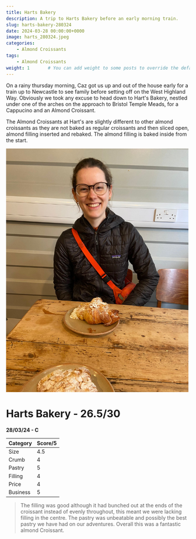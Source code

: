 ```yaml
---
title: Harts Bakery
description: A trip to Harts Bakery before an early morning train.
slug: harts-bakery-280324
date: 2024-03-28 00:00:00+0000
image: harts_280324.jpeg
categories:
    - Almond Croissants
tags:
    - Almond Croissants
weight: 1       # You can add weight to some posts to override the default sorting (date descending)
---
```


On a rainy thursday morning, Caz got us up and out of the house early for a train up to Newcastle to see family before setting off on the West Highland Way. Obviously we took any excuse to head down to Hart's Bakery, nestled under one of the arches on the approach to Bristol Temple Meads, for a Cappucino and an Almond Croissant.

The Almond Croissants at Hart's are slightly different to other almond croissants as they are not baked as regular croissants and then sliced open, almond filling inserted and rebaked. The almond filling is baked inside from the start.

<img src="harts_280324.jpeg" width="500" class="center">

# Harts Bakery - 26.5/30
**28/03/24 - C**

Category | Score/5
--------|------
Size | 4.5
Crumb | 4
Pastry | 5
Filling | 4
Price | 4
Business | 5

> The filling was good although it had bunched out at the ends of the croissant instead of evenly throughout, this meant we were lacking filling in the centre. The pastry was unbeatable and possibly the best pastry we have had on our adventures. Overall this was a fantastic almond Croissant.